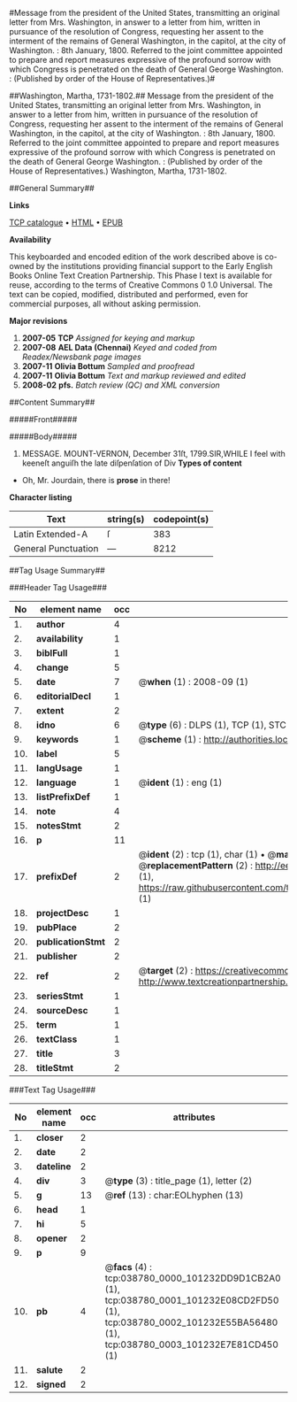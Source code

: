 #Message from the president of the United States, transmitting an original letter from Mrs. Washington, in answer to a letter from him, written in pursuance of the resolution of Congress, requesting her assent to the interment of the remains of General Washington, in the capitol, at the city of Washington. : 8th January, 1800. Referred to the joint committee appointed to prepare and report measures expressive of the profound sorrow with which Congress is penetrated on the death of General George Washington. : (Published by order of the House of Representatives.)#

##Washington, Martha, 1731-1802.##
Message from the president of the United States, transmitting an original letter from Mrs. Washington, in answer to a letter from him, written in pursuance of the resolution of Congress, requesting her assent to the interment of the remains of General Washington, in the capitol, at the city of Washington. : 8th January, 1800. Referred to the joint committee appointed to prepare and report measures expressive of the profound sorrow with which Congress is penetrated on the death of General George Washington. : (Published by order of the House of Representatives.)
Washington, Martha, 1731-1802.

##General Summary##

**Links**

[TCP catalogue](http://www.ota.ox.ac.uk/tcp/)  • 
[HTML](http://tei.it.ox.ac.uk/tcp/Texts-HTML/free/N29/N29098.html)  • 
[EPUB](http://tei.it.ox.ac.uk/tcp/Texts-EPUB/free/N29/N29098.epub)

**Availability**

This keyboarded and encoded edition of the
	       work described above is co-owned by the institutions
	       providing financial support to the Early English Books
	       Online Text Creation Partnership. This Phase I text is
	       available for reuse, according to the terms of Creative
	       Commons 0 1.0 Universal. The text can be copied,
	       modified, distributed and performed, even for
	       commercial purposes, all without asking permission.

**Major revisions**

1. __2007-05__ __TCP__ *Assigned for keying and markup*
1. __2007-08__ __AEL Data (Chennai)__ *Keyed and coded from Readex/Newsbank page images*
1. __2007-11__ __Olivia Bottum__ *Sampled and proofread*
1. __2007-11__ __Olivia Bottum__ *Text and markup reviewed and edited*
1. __2008-02__ __pfs.__ *Batch review (QC) and XML conversion*

##Content Summary##

#####Front#####

#####Body#####

1. MESSAGE.
MOUNT-VERNON, December 31ſt, 1799.SIR,WHILE I feel with keeneſt anguiſh the late diſpenſation of Div
**Types of content**

  * Oh, Mr. Jourdain, there is **prose** in there!

**Character listing**


|Text|string(s)|codepoint(s)|
|---|---|---|
|Latin Extended-A|ſ|383|
|General Punctuation|—|8212|

##Tag Usage Summary##

###Header Tag Usage###

|No|element name|occ|attributes|
|---|---|---|---|
|1.|__author__|4||
|2.|__availability__|1||
|3.|__biblFull__|1||
|4.|__change__|5||
|5.|__date__|7| @__when__ (1) : 2008-09 (1)|
|6.|__editorialDecl__|1||
|7.|__extent__|2||
|8.|__idno__|6| @__type__ (6) : DLPS (1), TCP (1), STC (1), NOTIS (1), IMAGE-SET (1), EVANS-CITATION (1)|
|9.|__keywords__|1| @__scheme__ (1) : http://authorities.loc.gov/ (1)|
|10.|__label__|5||
|11.|__langUsage__|1||
|12.|__language__|1| @__ident__ (1) : eng (1)|
|13.|__listPrefixDef__|1||
|14.|__note__|4||
|15.|__notesStmt__|2||
|16.|__p__|11||
|17.|__prefixDef__|2| @__ident__ (2) : tcp (1), char (1)  •  @__matchPattern__ (2) : ([0-9\-]+):([0-9IVX]+) (1), (.+) (1)  •  @__replacementPattern__ (2) : http://eebo.chadwyck.com/downloadtiff?vid=$1&page=$2 (1), https://raw.githubusercontent.com/textcreationpartnership/Texts/master/tcpchars.xml#$1 (1)|
|18.|__projectDesc__|1||
|19.|__pubPlace__|2||
|20.|__publicationStmt__|2||
|21.|__publisher__|2||
|22.|__ref__|2| @__target__ (2) : https://creativecommons.org/publicdomain/zero/1.0/ (1), http://www.textcreationpartnership.org/docs/. (1)|
|23.|__seriesStmt__|1||
|24.|__sourceDesc__|1||
|25.|__term__|1||
|26.|__textClass__|1||
|27.|__title__|3||
|28.|__titleStmt__|2||


###Text Tag Usage###

|No|element name|occ|attributes|
|---|---|---|---|
|1.|__closer__|2||
|2.|__date__|2||
|3.|__dateline__|2||
|4.|__div__|3| @__type__ (3) : title_page (1), letter (2)|
|5.|__g__|13| @__ref__ (13) : char:EOLhyphen (13)|
|6.|__head__|1||
|7.|__hi__|5||
|8.|__opener__|2||
|9.|__p__|9||
|10.|__pb__|4| @__facs__ (4) : tcp:038780_0000_101232DD9D1CB2A0 (1), tcp:038780_0001_101232E08CD2FD50 (1), tcp:038780_0002_101232E55BA56480 (1), tcp:038780_0003_101232E7E81CD450 (1)|
|11.|__salute__|2||
|12.|__signed__|2||

